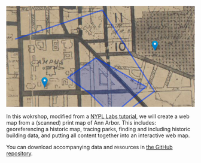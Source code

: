 [![Historical map segment focused on the Diag in Ann Arbor with an overlapping layer of digital interactive components](images/webmapping.png)](https://github.com/clarkdatalabs/webmapping)

In this wokrshop, modified from a [NYPL Labs tutorial](https://www.nypl.org/blog/2015/01/05/web-maps-primer), we will create a web map from a (scanned) print map of Ann Arbor. This includes: georeferencing a historic map, tracing parks, finding and including historic building data, and putting all content together into an interactive web map.

You can download accompanying data and resources in [the GitHub repository](https://github.com/clarkdatalabs/webmapping).
